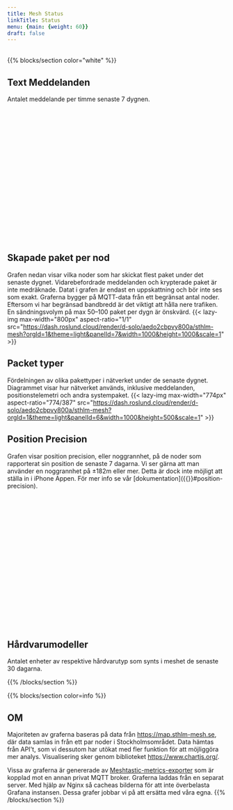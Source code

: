 ```yaml
---
title: Mesh Status
linkTitle: Status
menu: {main: {weight: 60}}
draft: false
---
```

<br/>
{{% blocks/section color="white"  %}}

## Text Meddelanden
Antalet meddelande per timme senaste 7 dygnen.
<div style="min-height: 300px;width: 100%;max-width: 1000px;">
    <canvas id="messagesChart"></canvas>
</div>

## Skapade paket per nod
Grafen nedan visar vilka noder som har skickat flest paket under det senaste dygnet. Vidarebefordrade meddelanden och krypterade paket är inte medräknade.
Datat i grafen är endast en uppskattning och bör inte ses som exakt. Graferna bygger på MQTT-data från ett begränsat antal noder.
Eftersom vi har begränsad bandbredd är det viktigt att hålla nere trafiken. En sändningsvolym på max 50–100 paket per dygn är önskvärd.
{{< lazy-img max-width="800px" aspect-ratio="1/1"
src="https://dash.roslund.cloud/render/d-solo/aedo2cbpvy800a/sthlm-mesh?orgId=1&theme=light&panelId=7&width=1000&height=1000&scale=1" >}}

## Packet typer
Fördelningen av olika pakettyper i nätverket under de senaste dygnet. Diagrammet visar hur nätverket används, inklusive meddelanden, positionstelemetri och andra systempaket.
{{< lazy-img max-width="774px" aspect-ratio="774/387"
src="https://dash.roslund.cloud/render/d-solo/aedo2cbpvy800a/sthlm-mesh?orgId=1&theme=light&panelId=6&width=1000&height=500&scale=1" >}}

## Position Precision
Grafen visar position precision, eller noggrannhet, på de noder som rapporterat sin position de senaste 7 dagarna. 
Vi ser gärna att man använder en noggrannhet på ±182m eller mer. Detta är dock inte möjligt att ställa in i iPhone Appen.
För mer info se vår [dokumentation]({{<ref position.md>}}#position-precision).
<div style="min-height: 300px;width: 100%;max-width: 1000px;">
    <canvas id="positionPrecisionChart"></canvas>
</div>


## Hårdvarumodeller
Antalet enheter av respektive hårdvarutyp som synts i meshet de senaste 30 dagarna.
<div id="hardwareChartContainer" style="width: 100%;max-width: 1000px;">
    <canvas id="hardwareChart"></canvas>
</div>

{{% /blocks/section %}}

{{% blocks/section color=info %}}
## OM
Majoriteten av graferna baseras på data från https://map.sthlm-mesh.se, där data samlas in från ett par noder i Stockholmsområdet. Data hämtas från API't, som vi dessutom har utökat med fler funktion för att möjliggöra mer analys. Visualisering sker genom biblioteket https://www.chartjs.org/.

Vissa av graferna är genererade av  [Meshtastic-metrics-exporter](https://github.com/tcivie/meshtastic-metrics-exporter) som är kopplad mot en annan privat MQTT broker. Graferna laddas från en separat server. Med hjälp av Nginx så cacheas bilderna för att inte överbelasta Grafana instansen. Dessa grafer jobbar vi på att ersätta med våra egna.
{{% /blocks/section %}}

<script src="/js/status/messagesChart.js"></script>
<script src="/js/status/hardwareChart.js"></script>
<script src="/js/status/position-precision-chart.js"></script>
<script src="https://cdn.jsdelivr.net/npm/chart.js"></script>